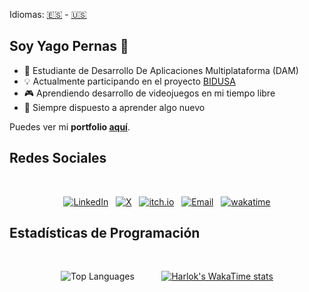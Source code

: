 Idiomas:  [🇪🇸](README.es.md)  -  [🇺🇸](README.md)

## Soy Yago Pernas 👋

- 🌱 Estudiante de Desarrollo De Aplicaciones Multiplataforma (DAM)
- 💡 Actualmente participando en el proyecto [BIDUSA](https://www.profesorescooperantes.org/bidusa/index.html)
- 🎮 Aprendiendo desarrollo de videojuegos en mi tiempo libre
- 🌟 Siempre dispuesto a aprender algo nuevo

Puedes ver mi <strong>portfolio [aquí](https://github.com/Stiff-Rock/portfolio)</strong>.
  
## Redes Sociales

<br>

<div align="center">

[![LinkedIn](https://img.shields.io/badge/LinkedIn-0077B5?style=for-the-badge&logo=linkedin&logoColor=white)](https://www.linkedin.com/in/yagopg/)
&nbsp;
[![X](https://img.shields.io/badge/X-000000?style=for-the-badge&logo=x&logoColor=white)](https://x.com/StiffRockos)
&nbsp;
[![itch.io](https://img.shields.io/badge/itch.io-FF4A00?style=for-the-badge&logo=itch.io&logoColor=white)](https://stiffrock.itch.io/)
&nbsp;
[![Email](https://img.shields.io/badge/Email-D14836?style=for-the-badge&logo=gmail&logoColor=white)](mailto:yaguitor@gmail.com)
&nbsp;
[![wakatime](https://wakatime.com/badge/user/e3419067-42c7-461f-8af4-4edf578186e4.svg?style=for-the-badge)](https://wakatime.com/@e3419067-42c7-461f-8af4-4edf578186e4)

</div>

## Estadísticas de Programación

<br>

<div align="center">

![Top Languages](https://github-readme-stats.vercel.app/api/top-langs/?username=Stiff-Rock&layout=compact&theme=dark)
&nbsp;&nbsp;&nbsp;&nbsp; &nbsp;&nbsp;&nbsp;&nbsp;
[![Harlok's WakaTime stats](https://github-readme-stats.vercel.app/api/wakatime?username=StiffRock&layout=compact&theme=dark)](https://github.com/anuraghazra/github-readme-stats)

</div>
